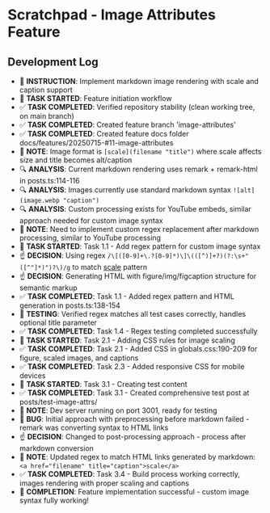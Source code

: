 # Scratchpad - Image Attributes Feature

## Development Log

- 📣 **INSTRUCTION**: Implement markdown image rendering with scale and caption support
- 🏁 **TASK STARTED**: Feature initiation workflow
- ✅ **TASK COMPLETED**: Verified repository stability (clean working tree, on main branch)
- ✅ **TASK COMPLETED**: Created feature branch 'image-attributes'
- ✅ **TASK COMPLETED**: Created feature docs folder docs/features/20250715-#11-image-attributes
- 📝 **NOTE**: Image format is `[scale](filename "title")` where scale affects size and title becomes alt/caption
- 🔍 **ANALYSIS**: Current markdown rendering uses remark + remark-html in posts.ts:114-116
- 🔍 **ANALYSIS**: Images currently use standard markdown syntax `![alt](image.webp "caption")`
- 🔍 **ANALYSIS**: Custom processing exists for YouTube embeds, similar approach needed for custom image syntax
- 📝 **NOTE**: Need to implement custom regex replacement after markdown processing, similar to YouTube processing
- 🏁 **TASK STARTED**: Task 1.1 - Add regex pattern for custom image syntax
- ☝️ **DECISION**: Using regex `/\[([0-9]+\.?[0-9]*)\]\(([^)]+?)(?:\s+"([^"]*)")?\)/g` to match [scale](filename "title") pattern
- ☝️ **DECISION**: Generating HTML with figure/img/figcaption structure for semantic markup
- ✅ **TASK COMPLETED**: Task 1.1 - Added regex pattern and HTML generation in posts.ts:138-154
- 🧪 **TESTING**: Verified regex matches all test cases correctly, handles optional title parameter
- ✅ **TASK COMPLETED**: Task 1.4 - Regex testing completed successfully
- 🏁 **TASK STARTED**: Task 2.1 - Adding CSS rules for image scaling
- ✅ **TASK COMPLETED**: Task 2.1 - Added CSS in globals.css:190-209 for figure, scaled images, and captions
- ✅ **TASK COMPLETED**: Task 2.3 - Added responsive CSS for mobile devices
- 🏁 **TASK STARTED**: Task 3.1 - Creating test content
- ✅ **TASK COMPLETED**: Task 3.1 - Created comprehensive test post at posts/test-image-attrs/
- 📝 **NOTE**: Dev server running on port 3001, ready for testing
- 🐞 **BUG**: Initial approach with preprocessing before markdown failed - remark was converting syntax to HTML links
- ☝️ **DECISION**: Changed to post-processing approach - process after markdown conversion
- 📝 **NOTE**: Updated regex to match HTML links generated by markdown: `<a href="filename" title="caption">scale</a>`
- ✅ **TASK COMPLETED**: Task 3.4 - Build process working correctly, images rendering with proper scaling and captions
- 🎉 **COMPLETION**: Feature implementation successful - custom image syntax fully working!
